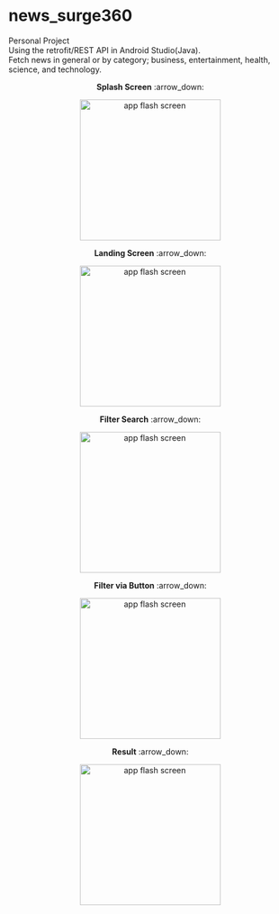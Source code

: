 # news_surge360
Personal Project </br>
Using the retrofit/REST API in Android Studio(Java).  </br>
Fetch news in general or by category; business, entertainment, health, science, and technology. 

  

<p align="center" ><b>Splash Screen</b>  :arrow_down:</p> 
<p align="center">
<img src="https://github.com/jah09/news_surge360/assets/81201468/dc97601e-f57c-45ec-b64b-754494f0c912" width="250" alt="app flash screen">
</p>

<p align="center" ><b>Landing Screen</b>  :arrow_down:</p>
<p align="center">
<img src="https://github.com/jah09/news_surge360/assets/81201468/afa7f425-d57a-41b1-ab8f-b7426f188e2b" width="250" alt="app flash screen">
</p>

<p align="center" ><b>Filter Search</b>  :arrow_down:</p>
<p align="center">
<img src="https://github.com/jah09/news_surge360/assets/81201468/497aa8aa-71e7-4672-9faf-cb6f70a8eebc" width="250" alt="app flash screen">
</p>

<p align="center" ><b>Filter via Button</b>  :arrow_down:</p>
<p align="center">
<img src="https://github.com/jah09/news_surge360/assets/81201468/b8947005-c122-4759-956f-aca8fba14cdf" width="250" alt="app flash screen">
</p>

<p align="center" ><b>Result</b>  :arrow_down:</p>
<p align="center">
<img src="https://github.com/jah09/news_surge360/assets/81201468/b2c238f2-e826-4a8c-89ae-4e3b25fd54a3" width="250" alt="app flash screen">
</p>






